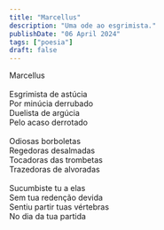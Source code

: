 ```yaml
---
title: "Marcellus"
description: "Uma ode ao esgrimista."
publishDate: "06 April 2024"
tags: ["poesia"]
draft: false
---
```


Marcellus<br>
<br>
Esgrimista de astúcia<br>
Por minúcia derrubado<br>
Duelista de argúcia<br>
Pelo acaso derrotado<br>
<br>
Odiosas borboletas<br>
Regedoras desalmadas<br>
Tocadoras das trombetas<br>
Trazedoras de alvoradas<br>
<br>
Sucumbiste tu a elas<br>
Sem tua redenção devida<br>
Sentiu partir tuas vértebras<br>
No dia da tua partida<br>